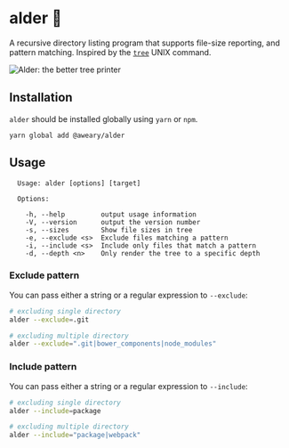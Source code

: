 # alder 🌳
 A recursive directory listing program that supports file-size reporting, and pattern matching. Inspired by the [`tree`](http://www.computerhope.com/unix/tree.htm)
UNIX command.

![Alder: the better tree printer](http://i.imgur.com/8qhaxvG.png)

## Installation
`alder` should be installed globally using `yarn` or `npm`.
```
yarn global add @aweary/alder
```

## Usage

```
  Usage: alder [options] [target]

  Options:

    -h, --help         output usage information
    -V, --version      output the version number
    -s, --sizes        Show file sizes in tree
    -e, --exclude <s>  Exclude files matching a pattern
    -i, --include <s>  Include only files that match a pattern
    -d, --depth <n>    Only render the tree to a specific depth
```

### Exclude pattern

You can pass either a string or a regular expression to `--exclude`:

```sh
# excluding single directory
alder --exclude=.git

# excluding multiple directory
alder --exclude=".git|bower_components|node_modules"
```

### Include pattern

You can pass either a string or a regular expression to `--include`:

```sh
# excluding single directory
alder --include=package

# excluding multiple directory
alder --include="package|webpack"
```

